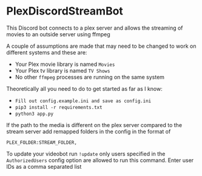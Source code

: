# PlexDiscordStreamBot

This Discord bot connects to a plex server and allows the streaming of movies to an outside server using ffmpeg

A couple of assumptions are made that may need to be changed to work on different systems and these are:
- Your Plex movie library is named `Movies`
- Your Plex tv library is named `TV Shows`
- No other `ffmpeg` processes are running on the same system

Theoretically all you need to do to get started as far as I know:
- `Fill out config.example.ini and save as config.ini`
- `pip3 install -r requirements.txt `
- `python3 app.py`

If the path to the media is different on the plex server compared to the stream server add remapped folders in the config in the format of

`PLEX_FOLDER:STREAM_FOLDER,`

To update your videobot run `!update` only users specified in the `AuthorizedUsers` config option are allowed to run this command. Enter user IDs as a comma separated list
